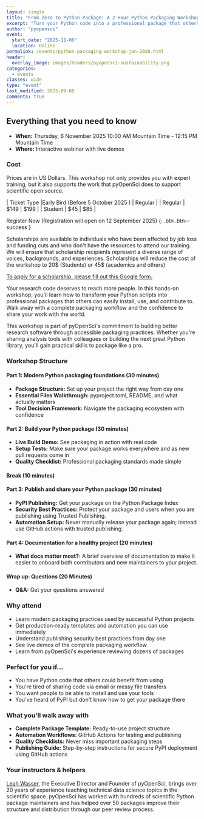 ```yaml
---
layout: single
title: "From Zero to Python Package: A 2-Hour Python Packaging Workshop"
excerpt: "Turn your Python code into a professional package that others can easily install, use, and contribute to. Learn the complete packaging workflow with hands-on demos and proven templates."
author: "pyopensci"
event:
  start_date: "2025-11-06"
  location: Online
permalink: /events/python-packaging-workshop-jan-2026.html
header:
  overlay_image: images/headers/pyopensci-sustainability.png
categories:
  - events
classes: wide
type: "event"
last_modified: 2025-09-08
comments: true
---
```


## Everything that you need to know

* **When:** Thursday, 6 November 2025 10:00 AM Mountain Time - 12:15 PM Mountain Time
* **Where:** Interactive webinar with live demos

### Cost

Prices are in US Dollars. This workshop not only provides you with expert training, but it also supports the work that pyOpenSci does to support scientific open source.

| Ticket Type |Early Bird (Before 5 October 2025 ) | Regular |
| Regular | $149  | $199 |
| Student | $45  | $85 |


<i class="fa-regular fa-circle-right"></i> Register Now (Registration will open on 12 September 2025)
{: .btn .btn--success }

<div class="notice" markdown="1">
Scholarships are available to individuals who have been affected by job loss and funding cuts and who don't have the resources to attend our training. We will ensure that scholarship recipients represent a diverse range of voices, backgrounds, and experiences. Scholarships will reduce the cost of the workshop to 20$ (Students) or 45$ (academics and others)

[To apply for a scholarship, please fill out this Google form.](https://forms.gle/tnV3tj13cChQXLEH7)
</div>

Your research code deserves to reach more people. In this hands-on workshop, you'll learn how to transform your Python scripts into professional packages that others can easily install, use, and contribute to. Walk away with a complete packaging workflow and the confidence to share your work with the world.

This workshop is part of pyOpenSci's commitment to building better research software through accessible packaging practices. Whether you're sharing analysis tools with colleagues or building the next great Python library, you'll gain practical skills to package like a pro.

### Workshop Structure

#### Part 1: Modern Python packaging foundations (30 minutes)

- <i class="fas fa-folder-tree" style="color: #999;" ></i> **Package Structure:** Set up your project the right way from day one
- <i class="fas fa-file-alt" style="color: #999;"></i> **Essential Files Walkthrough:** pyproject.toml, README, and what actually matters
- <i class="fas fa-tools" style="color: #999;"></i> **Tool Decision Framework:** Navigate the packaging ecosystem with confidence

#### Part 2: Build your Python package (30 minutes)

- <i class="fas fa-hammer" style="color: #999;"></i> **Live Build Demo:** See packaging in action with real code
- <i class="fas fa-vial" style="color: #999;"></i> **Setup Tests:** Make sure your package works everywhere and as new pull requests come in
- <i class="fas fa-check-circle" style="color: #999;"></i> **Quality Checklist:** Professional packaging standards made simple

#### <i class="fa-solid fa-mug-hot" style="color: #81c0aa;"></i> Break (10 minutes)

#### Part 3: Publish and share your Python package (30 minutes)

- <i class="fas fa-upload" style="color: #999;"></i> **PyPI Publishing:** Get your package on the Python Package Index
- <i class="fas fa-shield-alt" style="color: #999;"></i> **Security Best Practices:** Protect your package and users when you are publishing using Trusted Publishing.
- <i class="fas fa-sync-alt" style="color: #999;"></i> **Automation Setup:** Never manually release your package again; instead use GitHub actions with trusted publishing.

#### Part 4: Documentation for a healthy project (20 minutes)

- <i class="fas fa-users" style="color: #999;"></i> **What docs matter most?:** A brief overview of documentation to make it easier to onboard both contributors and new maintainers to your project.


#### Wrap up: Questions (20 Minutes)

- <i class="fas fa-question-circle" style="color: #999;"></i> **Q&A:** Get your questions answered

### Why attend

- <i class="fa-solid fa-rocket" style="color: #999;"></i> Learn modern packaging practices used by successful Python projects
- <i class="fa-solid fa-tools" style="color: #999;"></i> Get production-ready templates and automation you can use immediately
- <i class="fa-solid fa-shield-alt" style="color: #999;"></i> Understand publishing security best practices from day one
- <i class="fa-solid fa-eye" style="color: #999;"></i> See live demos of the complete packaging workflow
- <i class="fa-solid fa-graduation-cap" style="color: #999;"></i> Learn from pyOpenSci's experience reviewing dozens of packages

### Perfect for you if...

- <i class="fas fa-check" style="color: #81c0aa;"></i> You have Python code that others could benefit from using
- <i class="fas fa-check" style="color: #81c0aa;"></i> You're tired of sharing code via email or messy file transfers
- <i class="fas fa-check" style="color: #81c0aa;"></i> You want people to be able to install and use your tools
- <i class="fas fa-check" style="color: #81c0aa;"></i> You've heard of PyPI but don't know how to get your package there

### What you'll walk away with

- **Complete Package Template:** Ready-to-use project structure
- **Automation Workflows:** GitHub Actions for testing and publishing
- **Quality Checklists:** Never miss important packaging steps
- **Publishing Guide:** Step-by-step instructions for secure PyPI deployment using GitHub actions

### Your instructors & helpers

[Leah Wasser](https://www.github.com/lwasser), the Executive Director and Founder of pyOpenSci, brings over 20 years of experience teaching technical data science topics in the scientific space. pyOpenSci has worked with hundreds of scientific Python package maintainers and has helped over 50 packages improve their structure and distribution through our peer review process.
